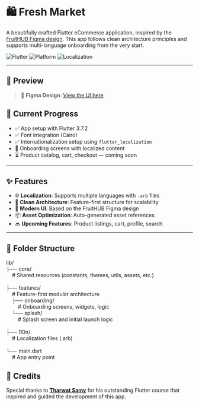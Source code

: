 # 🛍️ Fresh Market

A beautifully crafted Flutter eCommerce application, inspired by the [FruitHUB Figma design](https://www.figma.com/design/oWaxzgl17Hgn50ihv1dM8I/FruitHUB-app?node-id=0-1&p=f&t=sVIo94VT5dVC298d-0). This app follows clean architecture principles and supports multi-language onboarding from the very start.

![Flutter](https://img.shields.io/badge/Flutter-3.7.2-blue.svg)
![Platform](https://img.shields.io/badge/Platform-Android%20%7C%20iOS-green)
![Localization](https://img.shields.io/badge/Localization-Supported-yellow)

---

## 📲 Preview

> 🎨 **Figma Design**: [View the UI here](https://www.figma.com/design/oWaxzgl17Hgn50ihv1dM8I/FruitHUB-app?node-id=0-1&p=f&t=sVIo94VT5dVC298d-0)

## 🚧 Current Progress

- ✅ App setup with Flutter 3.7.2
- ✅ Font integration (Cairo)
- ✅ Internationalization setup using `flutter_localization`
- 🚧 Onboarding screens with localized content
- ⏳ Product catalog, cart, checkout — coming soon

---

## ✨ Features

- 🌐 **Localization**: Supports multiple languages with `.arb` files
- 🧱 **Clean Architecture**: Feature-first structure for scalability
- 🎨 **Modern UI**: Based on the FruitHUB Figma design
- 📦 **Asset Optimization**: Auto-generated asset references
- 🔜 **Upcoming Features**: Product listings, cart, profile, search

---

## 📁 Folder Structure

lib/<br> ├── core/ <br>     # Shared resources (constants, themes, utils, assets, etc.)<br> <br> ├── features/ <br>     # Feature-first modular architecture<br>     ├── onboarding/ <br>         # Onboarding screens, widgets, logic<br>     └── splash/ <br>         # Splash screen and initial launch logic<br> <br> ├── l10n/ <br>     # Localization files (.arb)<br> <br> └── main.dart <br>     # App entry point<br>


## 🙏 Credits

Special thanks to **[Tharwat Samy](https://www.facebook.com/tharwat.samy.9)** for his outstanding Flutter course that inspired and guided the development of this app.


